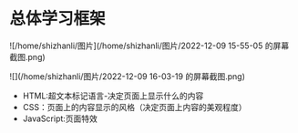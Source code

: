 # 总体学习框架

![/home/shizhanli/图片](/home/shizhanli/图片/2022-12-09 15-55-05 的屏幕截图.png)

![](/home/shizhanli/图片/2022-12-09 16-03-19 的屏幕截图.png)

- HTML:超文本标记语言-决定页面上显示什么的内容
- CSS：页面上的内容显示的风格（决定页面上内容的美观程度）
- JavaScript:页面特效
